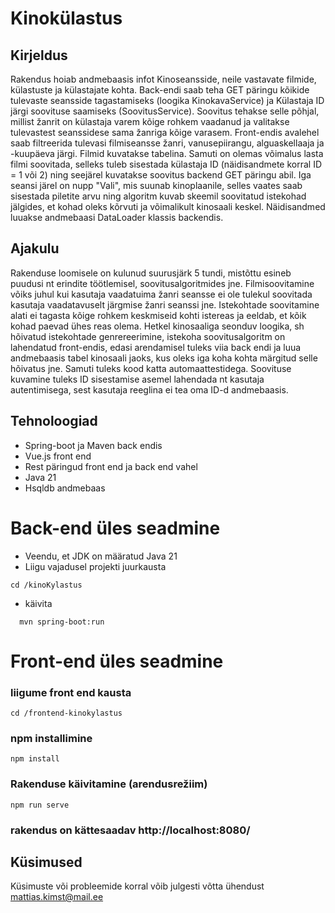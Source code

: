 
# Kinokülastus

## Kirjeldus
Rakendus hoiab andmebaasis infot Kinoseansside, neile vastavate filmide, külastuste ja külastajate kohta. Back-endi saab
teha GET päringu kõikide tulevaste seansside tagastamiseks (loogika KinokavaService) ja Külastaja ID järgi soovituse saamiseks (SoovitusService).
Soovitus tehakse selle põhjal, millist žanrit on külastaja varem kõige rohkem vaadanud ja valitakse tulevastest seanssidese
sama žanriga kõige varasem. Front-endis avalehel saab filtreerida tulevasi filmiseansse žanri, vanusepiirangu, alguaskellaaja
ja -kuupäeva järgi. Filmid kuvatakse tabelina. Samuti on olemas võimalus lasta filmi soovitada, selleks tuleb sisestada külastaja
ID (näidisandmete korral ID = 1 või 2) ning seejärel kuvatakse soovitus backend GET päringu abil. Iga seansi järel on nupp "Vali", mis suunab kinoplaanile, selles
vaates saab sisestada piletite arvu ning algoritm kuvab skeemil soovitatud istekohad jälgides, et kohad oleks kõrvuti ja võimalikult kinosaali keskel.
Näidisandmed luuakse andmebaasi DataLoader klassis backendis.

## Ajakulu
Rakenduse loomisele on kulunud suurusjärk 5 tundi, mistõttu esineb puudusi nt erindite töötlemisel, soovitusalgoritmides jne. 
Filmisoovitamine võiks juhul kui kasutaja vaadatuima žanri seansse ei ole tulekul soovitada kasutaja vaadatavuselt järgmise žanri seanssi jne.
Istekohtade soovitamine alati ei tagasta kõige rohkem keskmiseid kohti istereas ja eeldab, et kõik kohad paevad ühes reas olema.
Hetkel kinosaaliga seonduv loogika, sh hõivatud istekohtade genrereerimine, istekoha soovitusalgoritm on lahendatud front-endis, 
edasi arendamisel tuleks viia back endi ja luua andmebaasis tabel kinosaali jaoks, kus oleks iga koha kohta märgitud selle hõivatus jne.
Samuti tuleks kood katta automaattestidega. Soovituse kuvamine tuleks ID sisestamise asemel lahendada nt kasutaja autentimisega,
sest kasutaja reeglina ei tea oma ID-d andmebaasis.

## Tehnoloogiad
- Spring-boot ja Maven back endis
- Vue.js front end
- Rest päringud front end ja back end vahel
- Java 21
- Hsqldb andmebaas

# Back-end üles seadmine
- Veendu, et JDK on määratud Java 21
- Liigu vajadusel projekti juurkausta
```
cd /kinoKylastus
```
- käivita
```
  mvn spring-boot:run
```

# Front-end üles seadmine 
### liigume front end kausta
```
cd /frontend-kinokylastus
```
### npm installimine
```
npm install
```
### Rakenduse käivitamine (arendusrežiim)
```
npm run serve
```

### rakendus on kättesaadav http://localhost:8080/

## Küsimused
Küsimuste või probleemide korral võib julgesti võtta ühendust mattias.kimst@mail.ee

